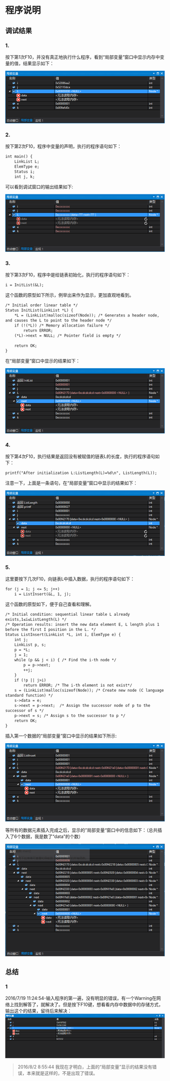 # 程序说明 #
## 调试结果 ##
### 1. ###
按下第1次F10，并没有真正地执行什么程序，看到“局部变量”窗口中显示内存中变量的值，结果显示如下：

![](img/bug2.png)
### 2. ###
按下第2次F10，程序中变量的声明，执行的程序语句如下：

    int main() {
    	LinkList L;
    	ElemType e;
    	Status i;
    	int j, k;

可以看到调试窗口的输出结果如下:

![](img/bug3.png)
### 3. ###
按下第3次F10，程序中是给链表初始化，执行的程序语句如下：

	i = InitList(&L);

这个函数的原型如下所示，例举出来作为显示，更加直观地看到。

    /* Initial order linear table */
    Status InitList(LinkList *L) {
    	*L = (LinkList)malloc(sizeof(Node)); /* Generates a header node, and causes the L to point to the header node */
    	if (!(*L)) /* Memory allocation failure */
    		return ERROR;
    	(*L)->next = NULL; /* Pointer field is empty */
    
    	return OK;
    }
    

在“局部变量”窗口中显示的结果如下：

![](img/bug4.png)
### 4. ###
按下第4次F10，执行结果是返回没有被赋值的链表L的长度，执行的程序语句如下：

	printf("After initialization L:ListLength(L)=%d\n", ListLength(L));

注意一下，上面是一条语句，在“局部变量”窗口中显示的结果如下：

![](img/bug5.png)

### 5. ###
这里要按下几次F10，向链表L中插入数据，执行的程序语句如下：

	for (j = 1; j <= 5; j++)
		i = ListInsert(&L, 1, j);

这个函数的原型如下，便于自己查看和理解。

    /* Initial condition: sequential linear table L already exists,1≤i≤ListLength(L) */
    /* Operation results: insert the new data element E, L length plus 1 before the first I position in the L. */
    Status ListInsert(LinkList *L, int i, ElemType e) {
    	int j;
    	LinkList p, s;
    	p = *L;
    	j = 1;
    	while (p && j < i) { /* Find the i-th node */
    		p = p->next;
    		++j;
    	}
    	if (!p || j>i)
    		return ERROR; /* The i-th element is not exist*/
    	s = (LinkList)malloc(sizeof(Node)); /* Create new node (C language standard function) */
    	s->data = e;
    	s->next = p->next;	/* Assign the successor node of p to the successor of s */
    	p->next = s; /* Assign s to the successor to p */
    	return OK;
    }

插入第一个数据的“局部变量”窗口中显示的结果如下所示:

![](img/bug6.png)

等所有的数据元素插入完成之后，显示的”局部变量“窗口中的信息如下：（总共插入了6个数据，我是数了“data”的个数）

![](img/bug7.png)





## 总结 ##
### 1 ###
2016/7/19 11:24:54-输入程序的第一遍，没有明显的错误，有一个Warning在网络上找到解答了，就解决了。但是按下F10键，想看看内存中数据中的存储方式，输出这个的结果，留待后来解决：
![](img/bug1.png)

>2016/8/2 8:55:44 我现在才明白，上面的“局部变量”显示的结果没有错误，本来就是这样的，不是出现了错误。



